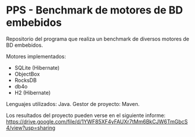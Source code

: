 # PPS - Benchmark de motores de BD embebidos

Repositorio del programa que realiza un benchmark de diversos motores de BD embebidos.

Motores implementados:

- SQLite (Hibernate)
- ObjectBox
- RocksDB
- db4o
- H2 (Hibernate)

Lenguajes utilizados: Java.
Gestor de proyecto: Maven.

Los resultados del proyecto pueden verse en el siguiente informe:
https://drive.google.com/file/d/1YWF85XF4yFAUXr7tMm6BkCJW6TmGbcS4/view?usp=sharing
